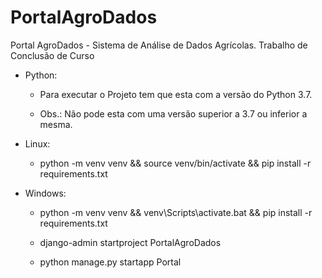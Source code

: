 # PortalAgroDados

Portal AgroDados - Sistema de Análise de Dados Agrícolas.
Trabalho de Conclusão de Curso

* Python: 
  - Para executar o Projeto tem que esta com a versão do Python 3.7.

  - Obs.: Não pode esta com uma versão superior a 3.7  ou inferior a mesma.
  
* Linux:

  - python -m venv venv && source venv/bin/activate && pip install -r requirements.txt

* Windows:

  - python -m venv venv && venv\Scripts\activate.bat && pip install -r requirements.txt

  - django-admin startproject PortalAgroDados

  - python manage.py startapp Portal

